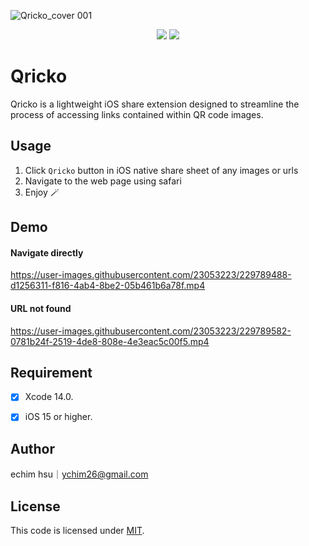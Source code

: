 
![Qricko_cover 001](https://user-images.githubusercontent.com/23053223/229785726-5442c8b2-ea01-423f-a1e4-233dddab8dda.jpeg)

<p align="center">
    <img src="https://img.shields.io/badge/platform-iOS-lightgray">
    <img src="https://img.shields.io/badge/release-v1.0.0-green">
</p>

# Qricko
Qricko is a lightweight iOS share extension designed to streamline the process of accessing links contained within QR code images.

## Usage

1. Click `Qricko` button in iOS native share sheet of any images or urls
2. Navigate to the web page using safari
3. Enjoy :magic_wand:

## Demo
#### Navigate directly
https://user-images.githubusercontent.com/23053223/229789488-d1256311-f816-4ab4-8be2-05b461b6a78f.mp4

#### URL not found
https://user-images.githubusercontent.com/23053223/229789582-0781b24f-2519-4de8-808e-4e3eac5c00f5.mp4

## Requirement
- [x] Xcode 14.0.
- [x] iOS 15 or higher.


## Author
echim hsu｜ychim26@gmail.com

## License
This code is licensed under [MIT](https://github.com/Echim2016/Qricko/blob/main/LICENSE).
